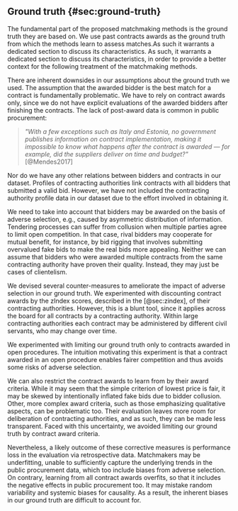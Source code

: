 ## Ground truth {#sec:ground-truth}

The fundamental part of the proposed matchmaking methods is the ground truth they are based on.
We use past contracts awards as the ground truth from which the methods learn to assess matches.As such it warrants a dedicated section to discuss its characteristics.
As such, it warrants a dedicated section to discuss its characteristics, in order to provide a better context for the following treatment of the matchmaking methods. 

There are inherent downsides in our assumptions about the ground truth we used.
The assumption that the awarded bidder is the best match for a contract is fundamentally problematic.
We have to rely on contract awards only, since we do not have explicit evaluations of the awarded bidders after finishing the contracts.
The lack of post-award data is common in public procurement:

> *"With a few exceptions such as Italy and Estonia, no government publishes information on contract implementation, making it impossible to know what happens after the contract is awarded — for example, did the suppliers deliver on time and budget?"* [@Mendes2017]

Nor do we have any other relations between bidders and contracts in our dataset.
Profiles of contracting authorities link contracts with all bidders that submitted a valid bid.
However, we have not included the contracting authority profile data in our dataset due to the effort involved in obtaining it.

We need to take into account that bidders may be awarded on the basis of adverse selection, e.g., caused by asymmetric distribution of information.
Tendering processes can suffer from collusion when multiple parties agree to limit open competition.
In that case, rival bidders may cooperate for mutual benefit, for instance, by bid rigging that involves submitting overvalued fake bids to make the real bids more appealing.
Neither we can assume that bidders who were awarded multiple contracts from the same contracting authority have proven their quality.
Instead, they may just be cases of clientelism.

<!--
Cartels are explicit collusion agreements.
A close problem: monopoly

Can we identify "bad" bidders? Do they exhibit certain patterns that we can recognize in the data?
(Perhaps we can use data from ÚOHS. However, Sbírka rozhodnutí by ÚOHS is not machine readable.)

What we have is this: Similar contracts are usually awarded to these bidders.

Matchmaking can therefore serve only as pre-filtering.
The problem with filtering is that it potentially leaves relevant bidders behind, so that we cannot say that the bias will be dealt with by manual screening of the matches.

Since learning from contracts awarded in the past is the fundamental part of our machine learning approach, the key question is this: Is the bias severe enough to make it better to avoid learning from past contracts?

Nevertheless, how can matchmaking work without learning from the awarded contracts? Can it only employ similarity-based retrieval?
-->

We devised several counter-measures to ameliorate the impact of adverse selection in our ground truth.
We experimented with discounting contract awards by the zIndex scores, described in the [@sec:zindex], of their contracting authorities.
However, this is a blunt tool, since it applies across the board for all contracts by a contracting authority.
Within large contracting authorities each contract may be administered by different civil servants, who may change over time.

We experimented with limiting our ground truth only to contracts awarded in open procedures.
The intuition motivating this experiment is that a contract awarded in an open procedure enables fairer competition and thus avoids some risks of adverse selection.

We can also restrict the contract awards to learn from by their award criteria.
While it may seem that the simple criterion of lowest price is fair, it may be skewed by intentionally inflated fake bids due to bidder collusion.
Other, more complex award criteria, such as those emphasizing qualitative aspects, can be problematic too.
Their evaluation leaves more room for deliberation of contracting authorities, and as such, they can be made less transparent.
Faced with this uncertainty, we avoided limiting our ground truth by contract award criteria.

Nevertheless, a likely outcome of these corrective measures is performance loss in the evaluation via retrospective data.
Matchmakers may be underfitting, unable to sufficiently capture the underlying trends in the public procurement data, which too include biases from adverse selection.
On contrary, learning from all contract awards overfits, so that it includes the negative effects in public procurement too.
It may mistake random variability and systemic biases for causality.
As a result, the inherent biases in our ground truth are difficult to account for.

